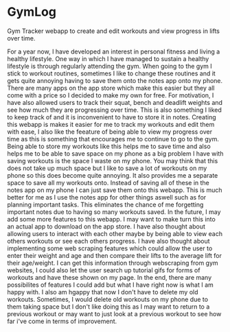 # GymLog

Gym Tracker webapp to create and edit workouts and view progress in lifts over time.

For a year now, I have developed an interest in personal fitness and living a healthy lifestyle. One way in which I have managed to sustain a healthy lifestyle is through regularly attending the gym. When going to the gym I stick to workout routines, sometimes I like to change these routines and it gets quite annoying having to save them onto the notes app onto my phone. There are many apps on the app store which make this easier but they all come with a price so I decided to make my own for free. For motivation, I have also allowed users to track their squat, bench and deadlift weights and see how much they are progressing over time. This is also something I liked to keep track of and it is inconvenient to have to store it in notes. Creating this webapp is makes it easier for me to track my workouts and edit them with ease, I also like the feeature of being able to view my progress over time as this is something that encourages me to continue to go to the gym. Being able to store my workouts like this helps me to save time and also helps me to be able to save space on my phone as a big problem I have with saving workouts is the space I waste on my phone. You may think that this does not take up much space but I like to save a lot of workouts on my phone so this does become quite annoying. It also provides me a separate space to save all my workouts onto. Instead of saving all of these in the notes app on my phone I can just save them onto this webapp. This is much better for me as I use the notes app for other things aswell such as for planning important tasks. This eliminates the chance of me forgetting important notes due to having so many workouts saved. In the future, I may add some more features to this webapp. I may want to make turn this into an actual app to download on the app store. I have also thought about allowing users to interact with each other maybe by being able to view each others workouts or see each others progress. I have also thought about implementing some web scraping features which could allow the user to enter their weight and age and then compare their lifts to the average lift for their age/weight. I can get this information through webscraping from gym websites, I could also let the user search up tutorial gifs for forms of workouts and have these shown on my page. In the end, there are many possibilites of features I could add but what I have right now is what I am happy with. I also am hgappy that now I don't have to delete my old workouts. Sometimes, I would delete old workouts on my phone due to them taking space but I don't like doing this as I may want to return to a previous workout or may want to just look at a previous workout to see how far i've come in terms of improvement.
